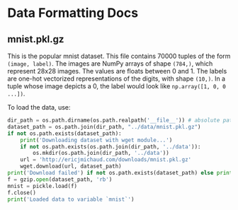 # Data Formatting Docs

## mnist.pkl.gz
This is the popular mnist dataset. This file contains 70000 tuples of the form `(image, label)`. The images are NumPy arrays of shape `(784,)`, which represent 28x28 images. The values are floats between 0 and 1. The labels are one-hot vectorized representations of the digits, with shape `(10,)`. In a tuple whose image depicts a 0, the label would look like `np.array([1, 0, 0 ...])`.

To load the data, use:
```python
dir_path = os.path.dirname(os.path.realpath('__file__')) # absolute path of notebook
dataset_path = os.path.join(dir_path, "../data/mnist.pkl.gz")
if not os.path.exists(dataset_path):
    print('Downloading dataset with wget module...')
    if not os.path.exists(os.path.join(dir_path, '../data')):
        os.mkdir(os.path.join(dir_path, '../data'))
    url = 'http://ericjmichaud.com/downloads/mnist.pkl.gz'
    wget.download(url, dataset_path)  
print('Download failed') if not os.path.exists(dataset_path) else print('Dataset acquired')
f = gzip.open(dataset_path, 'rb')
mnist = pickle.load(f)
f.close()
print('Loaded data to variable `mnist`')
```